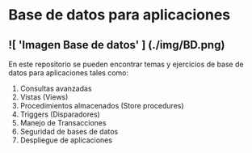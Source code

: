 # Base de datos para aplicaciones

![ 'Imagen Base de datos' ]
(./img/BD.png)
---

En este repositorio se pueden encontrar temas y ejercicios de base de datos para aplicaciones tales como:

1. Consultas avanzadas
1. Vistas (Views)
1. Procedimientos almacenados (Store procedures)
1. Triggers (Disparadores)
1. Manejo de Transacciones
1. Seguridad de bases de datos
1. Despliegue de aplicaciones